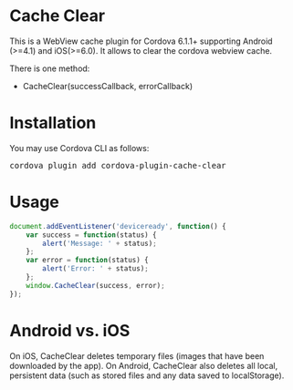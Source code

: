 Cache Clear
=============

This is a WebView cache plugin for Cordova 6.1.1+ supporting Android (>=4.1) and iOS(>=6.0).
It allows to clear the cordova webview cache.

There is one method:

* CacheClear(successCallback, errorCallback)

Installation
======
You may use Cordova CLI as follows:

<pre>
cordova plugin add cordova-plugin-cache-clear
</pre>

Usage
====
```javascript
document.addEventListener('deviceready', function() {
    var success = function(status) {
        alert('Message: ' + status);
    };
    var error = function(status) {
        alert('Error: ' + status);
    };
    window.CacheClear(success, error);
});
```

Android vs. iOS
======

On iOS, CacheClear deletes temporary files (images that have been downloaded by the app).
On Android, CacheClear also deletes all local, persistent data (such as stored files and any data saved to localStorage).
